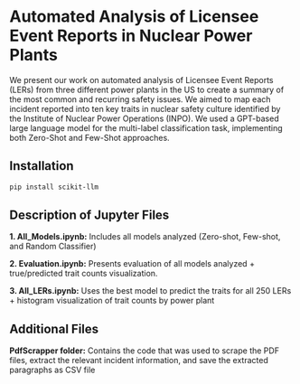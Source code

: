 # Automated Analysis of Licensee Event Reports in Nuclear Power Plants
We present our work on automated analysis of Licensee Event Reports (LERs) from three different power plants in the US to create a summary of the most common and recurring safety issues. We aimed to map each incident reported into ten key traits in nuclear safety culture identified by the Institute of Nuclear Power Operations (INPO). We used a GPT-based large language model for the multi-label classification task, implementing both Zero-Shot and Few-Shot approaches.

## Installation
```bash
pip install scikit-llm
```

## Description of Jupyter Files
**1. All_Models.ipynb:** Includes all models analyzed (Zero-shot, Few-shot, and Random Classifier)

**2. Evaluation.ipynb:** Presents evaluation of all models analyzed + true/predicted trait counts visualization.

**3. All_LERs.ipynb:** Uses the best model to predict the traits for all 250 LERs + histogram visualization of trait counts by power plant

## Additional Files
**PdfScrapper folder:** Contains the code that was used to scrape the PDF files, extract the relevant incident information, and save the extracted paragraphs as CSV file
